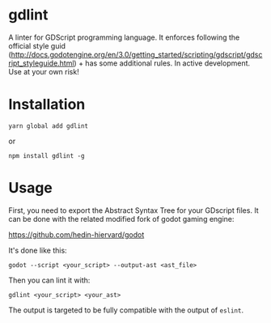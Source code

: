 # gdlint

A linter for GDScript programming language. It enforces following the official style guid (http://docs.godotengine.org/en/3.0/getting_started/scripting/gdscript/gdscript_styleguide.html) + has some additional rules.
In active development. Use at your own risk!

# Installation

`yarn global add gdlint`

or

`npm install gdlint -g`

# Usage

First, you need to export the Abstract Syntax Tree for your GDscript files. It can be done with the related modified fork of godot gaming engine:

https://github.com/hedin-hiervard/godot

It's done like this:

`godot --script <your_script> --output-ast <ast_file>`

Then you can lint it with:

`gdlint <your_script> <your_ast>`

The output is targeted to be fully compatible with the output of `eslint`.


